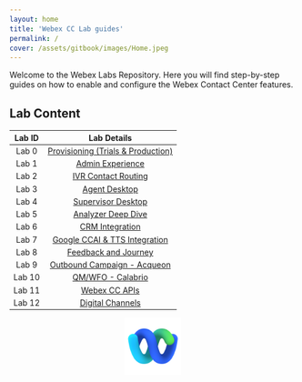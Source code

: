 ```yaml
---
layout: home
title: 'Webex CC Lab guides'
permalink: /
cover: /assets/gitbook/images/Home.jpeg
---
```



Welcome to the Webex Labs Repository. Here you will find step-by-step guides on how to enable and configure the Webex Contact Center features.


## Lab Content

| Lab ID |                         Lab Details                          |
|:------:|:------------------------------------------------------------:|
| Lab 0  | [Provisioning (Trials & Production) ](/pages/Provisioning/)  |
| Lab 1  |         [Admin Experience](/pages/CH/)         |
| Lab 2  |       [IVR Contact Routing](/pages/IVR/)       |
| Lab 3  |         [Agent Desktop](/pages/Agent/)         |
| Lab 4  |    [Supervisor Desktop](/pages/Supervisor/)    |
| Lab 5  |     [Analyzer Deep Dive](/pages/Analyzer/)     |
| Lab 6  |         [CRM Integration](/pages/CRM/)         |
| Lab 7  | [Google CCAI & TTS Integration](/pages/CCAI/)  |
| Lab 8  |             [Feedback and Journey](/pages/WxM/)             |
| Lab 9  | [Outbound Campaign - Acqueon](/pages/Acqueon/) |
| Lab 10 |     [QM/WFO - Calabrio](/pages/Calabrio/)      |
| Lab 11 |          [Webex CC APIs](/pages/API/)          |
| Lab 12 |      [Digital Channels](/pages/Digital/)       |



<center><img src="/assets/gitbook/images/webex.png" width="100"></center>

